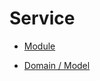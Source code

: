 # Service

- <a href="#/service/module/">Module</a>

- <a href="#/service/domain/">Domain / Model</a>